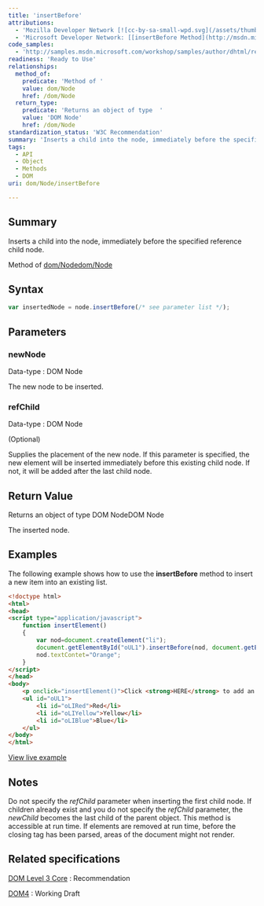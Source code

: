 ```yaml
---
title: 'insertBefore'
attributions:
  - 'Mozilla Developer Network [![cc-by-sa-small-wpd.svg](/assets/thumb/8/8c/cc-by-sa-small-wpd.svg/120px-cc-by-sa-small-wpd.svg.png)](http://creativecommons.org/licenses/by-sa/3.0/us/): [[Node.insertBefore](https://developer.mozilla.org/en-US/docs/Web/API/Node.insertBefore) Article]'
  - 'Microsoft Developer Network: [[insertBefore Method](http://msdn.microsoft.com/en-us/library/ie/ms536454(v=vs.85).aspx) Article]'
code_samples:
  - 'http://samples.msdn.microsoft.com/workshop/samples/author/dhtml/refs/insertBefore.htm'
readiness: 'Ready to Use'
relationships:
  method_of:
    predicate: 'Method of '
    value: dom/Node
    href: /dom/Node
  return_type:
    predicate: 'Returns an object of type  '
    value: 'DOM Node'
    href: /dom/Node
standardization_status: 'W3C Recommendation'
summary: 'Inserts a child into the node, immediately before the specified reference child node.'
tags:
  - API
  - Object
  - Methods
  - DOM
uri: dom/Node/insertBefore

---
```

## Summary

Inserts a child into the node, immediately before the specified reference child node.

Method of [dom/Node](/dom/Node)[dom/Node](/dom/Node)

## Syntax

``` js
var insertedNode = node.insertBefore(/* see parameter list */);
```

## Parameters

### newNode

 Data-type
:   DOM Node

 The new node to be inserted.

### refChild

 Data-type
:   DOM Node

(Optional)

Supplies the placement of the new node. If this parameter is specified, the new element will be inserted immediately before this existing child node. If not, it will be added after the last child node.

## Return Value

Returns an object of type DOM NodeDOM Node

The inserted node.

## Examples

The following example shows how to use the **insertBefore** method to insert a new item into an existing list.

``` html
<!doctype html>
<html>
<head>
<script type="application/javascript">
    function insertElement()
    {
        var nod=document.createElement("li");
        document.getElementById("oUL1").insertBefore(nod, document.getElementById("oLIYellow"));
        nod.textContet="Orange";
    }
</script>
</head>
<body>
    <p onclick="insertElement()">Click <strong>HERE</strong> to add an item to the following list.</p>
    <ul id="oUL1">
        <li id="oLIRed">Red</li>
        <li id="oLIYellow">Yellow</li>
        <li id="oLIBlue">Blue</li>
    </ul>
</body>
</html>
```

[View live example](http://samples.msdn.microsoft.com/workshop/samples/author/dhtml/refs/insertBefore.htm)

## Notes

Do not specify the *refChild* parameter when inserting the first child node. If children already exist and you do not specify the *refChild* parameter, the *newChild* becomes the last child of the parent object. This method is accessible at run time. If elements are removed at run time, before the closing tag has been parsed, areas of the document might not render.

## Related specifications

[DOM Level 3 Core](http://www.w3.org/TR/DOM-Level-3-Core/core.html#ID-952280727)
:   Recommendation

[DOM4](http://www.w3.org/TR/dom/#dom-node-insertbefore)
:   Working Draft
